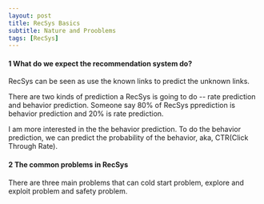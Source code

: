 ```yaml
---
layout: post
title: RecSys Basics
subtitle: Nature and Prooblems
tags: [RecSys]
---
```


#### 1 What do we expect the recommendation system do?

RecSys can be seen as use the known links to predict the unknown links.

There are two kinds of prediction a RecSys is going to do -- rate prediction and behavior prediction. Someone say 80% of RecSys pprediction is behavior prediction and 20% is rate prediction.

I am more interested in the the behavior prediction. To do the behavior prediction, we can predict the probability of the behavior, aka, CTR(Click Through Rate).

#### 2 The common problems in RecSys 

There are three main problems that can cold start problem, explore and exploit problem and safety problem.

